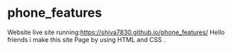 # phone_features
 Website
live site running:https://shiva7830.github.io/phone_features/
Hello friends i make this site Page  by using HTML and CSS . 
